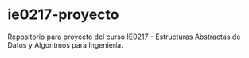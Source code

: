 # ie0217-proyecto
Repositorio para proyecto del curso IE0217 - Estructuras Abstractas de Datos y Algoritmos para Ingeniería.
